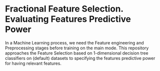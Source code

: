 # Fractional Feature Selection. Evaluating Features Predictive Power
In a Machine Learning process, we need the Feature engineering and Preprocessing stages before training on the main mode. This repository approaches the Feature Selection based on 1-dimensional decision tree classifiers on (default) datasets to specifying the features predictive power for having relevant features.

